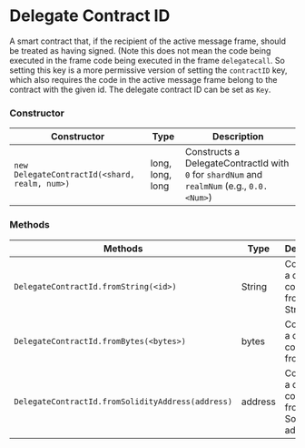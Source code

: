 # Delegate Contract ID

A smart contract that, if the recipient of the active message frame, should be treated as having signed. (Note this does not mean the code being executed in the frame code being executed in the frame `delegatecall`. So setting this key is a more permissive version of setting the `contractID` key, which also requires the code in the active message frame belong to the contract with the given id. The delegate contract ID can be set as `Key`.

### Constructor

| **Constructor**                               | **Type**         | **Description**                                                                            |
| --------------------------------------------- | ---------------- | ------------------------------------------------------------------------------------------ |
| `new DelegateContractId(<shard, realm, num>)` | long, long, long | Constructs a DelegateContractId with `0` for `shardNum` and `realmNum` (e.g., `0.0.<Num>`) |

### Methods

| **Methods**                                       | **Type** | **Description**                                         |
| ------------------------------------------------- | -------- | ------------------------------------------------------- |
| `DelegateContractId.fromString(<id>)`             | String   | Constructs a delegate contract ID from a String         |
| `DelegateContractId.fromBytes(<bytes>)`           | bytes    | Constructs a delegate contract ID from bytes            |
| `DelegateContractId.fromSolidityAddress(address)` | address  | Constructs a delegate contract ID from Solidity address |
